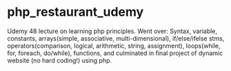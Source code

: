 php_restaurant_udemy
====================
Udemy 48 lecture on learning php principles.
Went over: Syntax, variable, constants, arrays(simple, associative, multi-dimensional), if/else/ifelse stms,
  operators(comparison, logical, arithmetic, string, assignment), loops(while, for, foreach, do/while), functions, 
  and culminated in final project of dynamic website (no hard coding!) using php.
